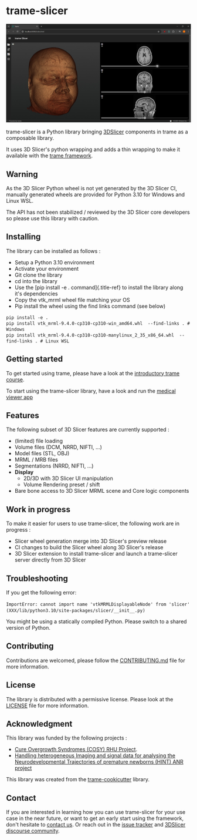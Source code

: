 # trame-slicer

![Welcome to trame-slicer](https://raw.githubusercontent.com/KitwareMedical/trame-slicer/main/docs/trame-slicer-medical-app-example.png)

trame-slicer is a Python library bringing
[3DSlicer](https://github.com/Slicer/Slicer/) components in trame as a
composable library.

It uses 3D Slicer\'s python wrapping and adds a thin wrapping to make it
available with the [trame framework](https://github.com/Kitware/trame/).

## Warning

As the 3D Slicer Python wheel is not yet generated by the 3D Slicer CI, manually
generated wheels are provided for Python 3.10 for Windows and Linux WSL.

The API has not been stabilized / reviewed by the 3D Slicer core developers so
please use this library with caution.

## Installing

The library can be installed as follows :

- Setup a Python 3.10 environment
- Activate your environment
- Git clone the library
- cd into the library
- Use the [pip install -e . command]{.title-ref} to install the library along
  it\'s dependencies
- Copy the vtk_mrml wheel file matching your OS
- Pip install the wheel using the find links command (see below)

```console
pip install -e .
pip install vtk_mrml-9.4.0-cp310-cp310-win_amd64.whl  --find-links . # Windows
pip install vtk_mrml-9.4.0-cp310-cp310-manylinux_2_35_x86_64.whl  --find-links . # Linux WSL
```

## Getting started

To get started using trame, please have a look at the
[introductory trame course](https://kitware.github.io/trame/guide/intro/course.html).

To start using the trame-slicer library, have a look and run the
[medical viewer app](examples/medical_viewer_app.py)

## Features

The following subset of 3D Slicer features are currently supported :

- (limited) file loading
- Volume files (DCM, NRRD, NIFTI, \...)
- Model files (STL, OBJ)
- MRML / MRB files
- Segmentations (NRRD, NIFTI, \...)
- **Display**
  - 2D/3D with 3D Slicer UI manipulation
  - Volume Rendering preset / shift
- Bare bone access to 3D Slicer MRML scene and Core logic components

## Work in progress

To make it easier for users to use trame-slicer, the following work are in
progress :

- Slicer wheel generation merge into 3D Slicer\'s preview release
- CI changes to build the Slicer wheel along 3D Slicer\'s release
- 3D Slicer extension to install trame-slicer and launch a trame-slicer server
  directly from 3D Slicer

## Troubleshooting

If you get the following error:

`ImportError: cannot import name 'vtkMRMLDisplayableNode' from 'slicer' (XXX/lib/python3.10/site-packages/slicer/__init__.py)`

You might be using a statically compiled Python. Please switch to a shared
version of Python.

## Contributing

Contributions are welcomed, please follow the
[CONTRIBUTING.md](https://github.com/KitwareMedical/trame-slicer/blob/main/CONTRIBUTING.md)
file for more information.

## License

The library is distributed with a permissive license. Please look at the
[LICENSE](https://github.com/KitwareMedical/trame-slicer/blob/main/LICENSE) file
for more information.

## Acknowledgment

This library was funded by the following projects :

- [Cure Overgrowth Syndromes (COSY) RHU Project](https://rhu-cosy.com/en/accueil-english/).
- [Handling heterogeneous Imaging and signal data for analysing the Neurodevelopmental Trajectories of premature newborns (HINT) ANR project](https://anr-hint.pages.in2p3.fr/)

This library was created from the
[trame-cookicutter](https://github.com/Kitware/trame-cookiecutter/) library.

## Contact

If you are interested in learning how you can use trame-slicer for your use case
in the near future, or want to get an early start using the framework, don\'t
hesitate to [contact us](https://www.kitware.eu/contact/). Or reach out in the
[issue tracker](https://github.com/KitwareMedical/trame-slicer/issues) and
[3DSlicer discourse community](https://discourse.slicer.org/).
